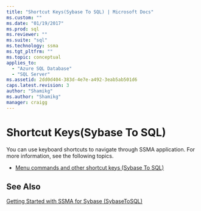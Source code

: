 ```yaml
---
title: "Shortcut Keys(Sybase To SQL) | Microsoft Docs"
ms.custom: ""
ms.date: "01/19/2017"
ms.prod: sql
ms.reviewer: ""
ms.suite: "sql"
ms.technology: ssma
ms.tgt_pltfrm: ""
ms.topic: conceptual
applies_to: 
  - "Azure SQL Database"
  - "SQL Server"
ms.assetid: 2dd0d404-383d-4e7e-a492-3eab5ab501d6
caps.latest.revision: 3
author: "Shamikg"
ms.author: "Shamikg"
manager: craigg
---
```

# Shortcut Keys(Sybase To SQL)
You can use keyboard shortcuts to navigate through SSMA application. For more information, see the following topics.  
  
-   [Menu commands and other shortcut keys &#40;Sybase To SQL&#41;](../../ssma/sybase/menu-commands-and-other-shortcut-keys-sybase-to-sql.md)  
  
## See Also  
[Getting Started with SSMA for Sybase &#40;SybaseToSQL&#41;](../../ssma/sybase/getting-started-with-ssma-for-sybase-sybasetosql.md)  
  
